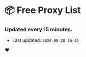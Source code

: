 # :package: Free Proxy List
### Updated every 15 minutes.

- Last updated: `2024-08-20 16:45`

:heart:
